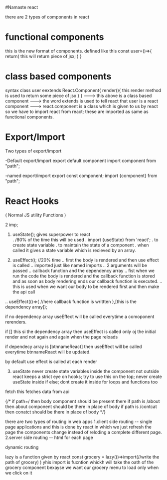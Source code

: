 #Namaste react



there are 2 types of components in react
# functional components 
this is the new format of components.
defined like this
const user=()=>{
    return(
        this will return piece of jsx;
    )
}

# class based components
syntax
class user eextends React.Component{
    render(){
        this render method is used to return some piece of jsx
    }
}
---> this above is a class based component 
---> the word extends is used to tell react that    user is a react component
---> react.component is a class which is given to us by react so we have to import react from react;
these are imported as same as functional components.




# Export/Import
Two types of export/import

-Default export/import
export default component
import component from "path";


-named export/import
export const component;
import {component} from "path";


# React Hooks
( Normal JS utility Functions )

2 imp;
1. useState(); gives superpower to react  
. /80% of the time this will be used
. import {useState} from 'react';
. to create state variable
. to maintain the state of a component
. when called it gives a state variable which is     recieved by an array.



2. useEffect();  //20% time 
.. first the body is rendered and then use effect is called 
.. imported just like named imports
.. 2 arguments will be passed 
.. callback function and the dependency array 
.. fist when we run the code the body is rendered and the callback     function is stored and as soon as body rendering ends our callback function is executed.
.. this is used when we want our body to be rendered first and then make the api call



.. useEffect(()=>{
    //here callback function is writtten
},[this is the dependency array]);

if no dependency array useEffect will be called everytime a comoponent rerenders.

if [] this si the dependency array then useEffect is called only oj the initial render and not again and again when the page reloads

if dependecy array is [btnnameReact] then useEffect will be called everytime btnnameReact will be updated.

by default use effect is called at each render



3. useState
never create state variables inside the component not outside react keeps a strict eye on hooks; 
try to use this on the top;
never create useState inside if else;
dont create it inside for loops and functions too


fetch 
this fetches data from api



{/* if path=/ then body component should be present there
      if path is /about then about component should be there in place of body
      if path is /contcat then conatct should be there in place of body  */}



there are two types of routing in web apps 
1.client side routing -- single page applications and this is done by react in which we just refresh the page the components change instead of reloding a complete different page.
2.server side routing -- html for each page

dynamic routing 



lazy is a function given by react 
const grocery = lazy(()=>import(//write the path of grocery)
)
yhis import is fucntion whickh will take the oath of the grocery component bexayse we want our grocery menu to load only when we click on it